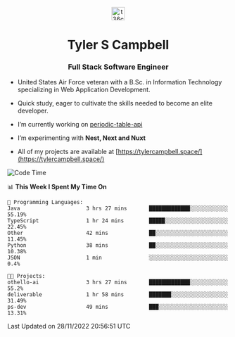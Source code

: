 <p align="center">
<a href="https://www.linkedin.com/in/t36campbell" target="blank"><img align="center" src="https://ik.imagekit.io/t36campbell/Portfolio/linkedin.png.original_m8bbGgPh6.png" alt="t36campbell" height="30" width="30" /></a>
</p>
<h1 align="center">Tyler S Campbell</h1>
<h3 align="center">Full Stack Software Engineer</h3>

* United States Air Force veteran with a B.Sc. in Information Technology specializing in Web Application Development. 

* Quick study, eager to cultivate the skills needed to become an elite developer.

* I’m currently working on [periodic-table-api](https://github.com/t36campbell/periodic-table-api)

* I’m experimenting with **Nest, Next and Nuxt**

* All of my projects are available at [https://tylercampbell.space/](https://tylercampbell.space/)

<!--START_SECTION:waka-->
![Code Time](http://img.shields.io/badge/Code%20Time-2%2C012%20hrs%2056%20mins-blue)

📊 **This Week I Spent My Time On** 

```text
💬 Programming Languages: 
Java                     3 hrs 27 mins       █████████████░░░░░░░░░░░░   55.19% 
TypeScript               1 hr 24 mins        █████░░░░░░░░░░░░░░░░░░░░   22.45% 
Other                    42 mins             ██░░░░░░░░░░░░░░░░░░░░░░░   11.45% 
Python                   38 mins             ██░░░░░░░░░░░░░░░░░░░░░░░   10.38% 
JSON                     1 min               ░░░░░░░░░░░░░░░░░░░░░░░░░   0.4%

🐱‍💻 Projects: 
othello-ai               3 hrs 27 mins       █████████████░░░░░░░░░░░░   55.2% 
deliverable              1 hr 58 mins        ███████░░░░░░░░░░░░░░░░░░   31.49% 
ps-dev                   49 mins             ███░░░░░░░░░░░░░░░░░░░░░░   13.31%

```


 Last Updated on 28/11/2022 20:56:51 UTC
<!--END_SECTION:waka-->
